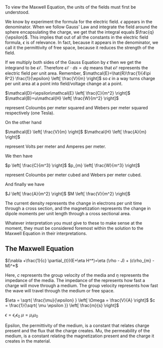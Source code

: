 To view the Maxwell Equation, the units of the fields must first be understood.

We know by experiment the formula for the electric field. $\epsilon$ appears in the denominator. When we follow Gauss' Law and integrate the field around the sphere encapsulating the charge, we get that the integral equals $\frac{q}{\epsilon}$. This implies that out of all the constants in the electric field formula, $\epsilon$ is of relevance. In fact, because it appears in the denominator, we call it the permittivity of free space, because it reduces the strength of the field.

If we multiply both sides of the Gauss Equation by $\epsilon$ then we get the integrand to be $\epsilon \mathcal{E}$. Therefore $\epsilon \mathcal{E} \cdot ds = dq$  means that $\epsilon \mathcal{E}$ represents the electric field per unit area. Remember, $\mathcal{E}=\hat{R}\frac{1}{4\pi R^2} \frac{1}{\epsilon} \left[ \frac{V}{m} \right]$ so $\epsilon$ in a way turns charge per unit area at a point into field/voltage change at a point.

$\mathcal{D}=\epsilon\mathcal{E} \left[ \frac{C}{m^2} \right]$
$\mathcal{B}=u\mathcal{H} \left[ \frac{W}{m^2} \right]$

represent Coloumbs per meter squared and Webers per meter squared respectively (one Tesla). 

On the other hand 

$\mathcal{E} \left[ \frac{V}{m} \right]$
$\mathcal{H} \left[ \frac{A}{m} \right]$

represent Volts per meter and Amperes per meter.

We then have 

$p \left[ \frac{C}{m^3} \right]$ 
$p_{m} \left[ \frac{W}{m^3} \right]$

represent Coloumbs per meter cubed and Webers per meter cubed.

And finally we have

$J \left[ \frac{A}{m^2} \right]$
$M \left[ \frac{V}{m^2} \right]$

The current density represents the change in electrons per unit time through a cross section, and the magnetization represents the change in dipole moments per unit length through a cross sectional area.

Whatever interpretation you must give to these to make sense at the moment, they must be considered foremost within the solution to the Maxwell Equation in their interpretations.

## The Maxwell Equation

$(\nabla +\frac{1}{c} \partial_{t})(E+\eta H^*)=\eta (\rho - J) + (c\rho_{m} - M)^*$

Here, $c$ represents the group velocity of the media and $\eta$ represents the impedance of the media. The impedance of the represents how fast a charge will move through a medium. The group velocity represents how fast the wave will travel through the medium or free space.

$\eta = \sqrt{ \frac{\mu}{\epsilon} } \left[ \Omega = \frac{V}{A} \right]$
$c = \frac{1}{\sqrt{ \mu \epsilon }} \left[ \frac{m}{s} \right]$

$\epsilon = \epsilon_{r}\epsilon_{0}$
$\mu = \mu_{r}\mu_{0}$

Epsilon, the permittivity of the medium, is a constant that relates charge present and the flux that the charge creates. Mu, the permeability of the medium, is a constant relating the magnetization present and the charge it creates in the material.